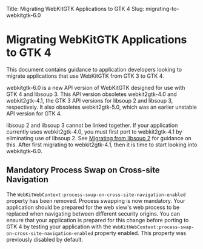 Title: Migrating WebKitGTK Applications to GTK 4
Slug: migrating-to-webkitgtk-6.0

# Migrating WebKitGTK Applications to GTK 4

This document contains guidance to application developers looking to migrate
applications that use WebKitGTK from GTK 3 to GTK 4.

webkitgtk-6.0 is a new API version of WebKitGTK designed for use with GTK 4 and
libsoup 3. This API version obsoletes webkit2gtk-4.0 and webkit2gtk-4.1, the
GTK 3 API versions for libsoup 2 and libsoup 3, respectively. It also obsoletes
webkit2gtk-5.0, which was an earlier unstable API version for GTK 4.

libsoup 2 and libsoup 3 cannot be linked together. If your application currently
uses webkit2gtk-4.0, you must first port to webkit2gtk-4.1 by eliminating use
of libsoup 2. See [Migrating from libsoup 2](https://libsoup.org/libsoup-3.0/migrating-from-libsoup-2.html)
for guidance on this. After first migrating to webkit2gtk-4.1, then it is
time to start looking into webkitgtk-6.0.

## Mandatory Process Swap on Cross-site Navigation

The `WebKitWebContext:process-swap-on-cross-site-navigation-enabled` property
has been removed. Process swapping is now mandatory. Your application should be
prepared for the web view's web process to be replaced when navigating between
different security origins. You can ensure that your application is prepared for
this change before porting to GTK 4 by testing your application with the
`WebKitWebContext:process-swap-on-cross-site-navigation-enabled` property
enabled. This property was previously disabled by default.
